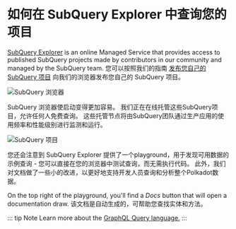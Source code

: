 # 如何在 SubQuery Explorer 中查询您的项目

[SubQuery Explorer](https://explorer.subquery.network) is an online Managed Service that provides access to published SubQuery projects made by contributors in our community and managed by the SubQuery team. 您可以按照我们的指南 [发布您自己的 SubQuery 项目](../run_publish/publish.md) 向我们的浏览器发布您自己的 SubQuery 项目。

![SubQuery 浏览器](https://static.subquery.network/media/explorer/explorer-header.png)

SubQuery 浏览器使启动变得更加容易。 我们正在在线托管这些SubQuery项目，允许任何人免费查询。 这些托管节点将由SubQuery团队通过生产应用的使用频率和性能级别进行监测和运行。

![SubQuery 项目](https://static.subquery.network/media/explorer/explorer-project.png)

您还会注意到 SubQuery Explorer 提供了一个playground，用于发现可用数据的示例查询 - 您可以直接在您的浏览器中测试查询，而无需执行代码。 此外，我们对文档做了一些小的改进，以更好地支持开发人员查询和分析整个Polkadot数据。

On the top right of the playground, you'll find a _Docs_ button that will open a documentation draw. 该文档是自动生成的，可帮助您查找实体和方法。

::: tip Note Learn more about the [GraphQL Query language.](./graphql.md) :::
